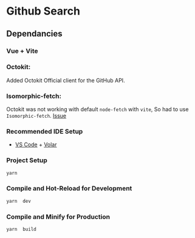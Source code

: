 # Github Search

## Dependancies

### Vue + Vite

### Octokit:

Added Octokit Official client for the GitHub API.

### Isomorphic-fetch:

Octokit was not working with default `node-fetch` with `vite`, So had to use `Isomorphic-fetch`. [Issue](https://github.com/octokit/octokit.js/issues/2126)

### Recommended IDE Setup

- [VS Code](https://code.visualstudio.com/) + [Volar](https://marketplace.visualstudio.com/items?itemName=Vue.volar)

### Project Setup

```sh
yarn
```

### Compile and Hot-Reload for Development

```sh
yarn  dev
```

### Compile and Minify for Production

```sh
yarn  build
```
